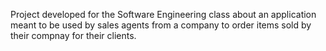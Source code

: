 Project developed for the Software Engineering class about an application meant to be used by sales agents from a company to order items sold by their compnay for their clients.

